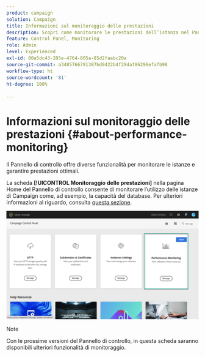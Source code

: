 ```yaml
---
product: campaign
solution: Campaign
title: Informazioni sul monitoraggio delle prestazioni
description: Scopri come monitorare le prestazioni dell’istanza nel Pannello di controllo
feature: Control Panel, Monitoring
role: Admin
level: Experienced
exl-id: 80a5dc43-205e-4764-805a-85d2faabc20a
source-git-commit: a3485766791387bd9422b4f29daf86296efafb98
workflow-type: ht
source-wordcount: '81'
ht-degree: 100%

---
```


# Informazioni sul monitoraggio delle prestazioni {#about-performance-monitoring}

Il Pannello di controllo offre diverse funzionalità per monitorare le istanze e garantire prestazioni ottimali.

La scheda **[!UICONTROL Monitoraggio delle prestazioni]** nella pagina Home del Pannello di controllo consente di monitorare l’utilizzo delle istanze di Campaign come, ad esempio, la capacità del database. Per ulteriori informazioni al riguardo, consulta [questa sezione](../../performance-monitoring/using/database-monitoring.md).

![](assets/performance_card.png)

>[!NOTE]
>
>Con le prossime versioni del Pannello di controllo, in questa scheda saranno disponibili ulteriori funzionalità di monitoraggio.

